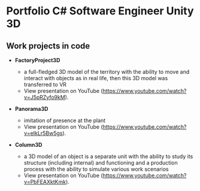 # Portfolio C# Software Engineer Unity 3D
## Work projects in code
- **FactoryProject3D**
   - a full-fledged 3D model of the territory with the ability to move and interact with objects as in real life, then this 3D model was transferred to VR 
   - View presentation on YouTube (https://www.youtube.com/watch?v=J5pRZyfo9kM).
     
- **Panorama3D**
   - imitation of presence at the plant
   - View presentation on YouTube (https://www.youtube.com/watch?v=eIkLr5Bw5gs).
     
- **Column3D**
   - a 3D model of an object is a separate unit with the ability to study its structure (including internal) and functioning and a production process with the ability to simulate various work scenarios 
   - View presentation on YouTube (https://www.youtube.com/watch?v=PbFEAXktKmk).
